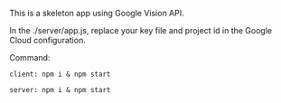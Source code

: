 This is a skeleton app using Google Vision API.

In the ./server/app.js, replace your key file and project id in the Google Cloud configuration.

Command:

    client: npm i & npm start
    
    server: npm i & npm start

